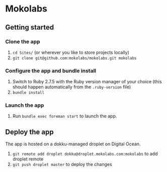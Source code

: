 Mokolabs
========

## Getting started

### Clone the app
1. `cd Sites/` (or wherever you like to store projects locally)
2. `git clone git@github.com:mokolabs/mokolabs.git mokolabs`

### Configure the app and bundle install
1. Switch to Ruby 2.7.5 with the Ruby version manager of your choice (this
should happen automatically from the `.ruby-version` file)
2. `bundle install`

### Launch the app
1. Run `bundle exec foreman start` to launch the app.

## Deploy the app
The app is hosted on a dokku-managed droplet on Digital Ocean.

1. `git remote add droplet dokku@droplet.mokolabs.com:mokolabs` to add droplet remote
2. `git push droplet master` to deploy the changes
